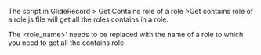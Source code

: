 The script in GlideRecord > Get Contains role of a role >Get contains role of a role.js file will get all the roles contains in a role.

The <role_name>' needs to be replaced with the name of a role to which you need to get all the contains role
